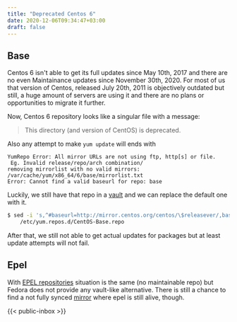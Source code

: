 ```yaml
---
title: "Deprecated Centos 6"
date: 2020-12-06T09:34:47+03:00
draft: false
---
```



## Base

Centos 6 isn't able to get its full updates since May 10th, 2017 and there are no even Maintainance updates since November 30th, 2020. For most of us that version of Centos, released July 20th, 2011 is objectively outdated but still, a huge amount of servers are using it and there are no plans or opportunities to migrate it further.

Now, Centos 6 repository looks like a singular file with a message:

> This directory (and version of CentOS) is deprecated.

Also any attempt to make `yum update` will ends with 

```raw
YumRepo Error: All mirror URLs are not using ftp, http[s] or file.
 Eg. Invalid release/repo/arch combination/
removing mirrorlist with no valid mirrors: /var/cache/yum/x86_64/6/base/mirrorlist.txt
Error: Cannot find a valid baseurl for repo: base
```

Luckily, we still have that repo in a [vault](https://vault.centos.org/6.10/) and we can replace the default one with it.

``` bash
$ sed -i 's,^#baseurl=http://mirror.centos.org/centos/\$releasever/,baseurl=http://vault.centos.org/6.10/,' \
    /etc/yum.repos.d/CentOS-Base.repo
```

After that, we still not able to get actual updates for packages but at least update attempts will not fail.

## Epel

With [EPEL repositories](https://dl.fedoraproject.org/pub/epel/6/) situation is the same (no maintainable repo) but Fedora does not provide any vault-like alternative. There is still a chance to find a not fully synced [mirror](https://admin.fedoraproject.org/mirrormanager/mirrors/EPEL) where epel is still alive, though.


{{< public-inbox \>}}
